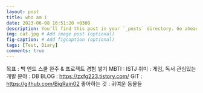 ```yaml
---
layout: post
title: who am i
date: 2023-06-08 16:51:20 +0300
description: You’ll find this post in your `_posts` directory. Go ahead and edit it and re-build the site to see your changes. # Add post description (optional)
img: cat.jpg # Add image post (optional)
fig-caption: # Add figcaption (optional)
tags: [Test, Diary]
comments: true 
---
```


목표 : 백 엔드  스쿨 완주 & 프로젝트 경험 쌓기
MBTI : ISTJ
취미 : 게임, 독서
관심있는 개발 분야 : DB
BLOG : https://zxfg223.tistory.com/
GIT : https://github.com/BigRain02
좋아하는 것 : 귀여운 동물들